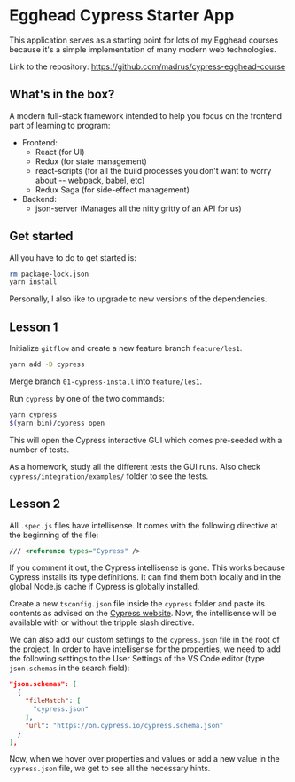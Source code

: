 # Egghead Cypress Starter App

This application serves as a starting point for lots of my Egghead courses because it's a simple implementation of many modern web technologies.

Link to the repository: <https://github.com/madrus/cypress-egghead-course>

## What's in the box?

A modern full-stack framework intended to help you focus on the frontend part of learning to program:
* Frontend:
  * React (for UI)
  * Redux (for state management)
  * react-scripts (for all the build processes you don't want to worry about -- webpack, babel, etc)
  * Redux Saga (for side-effect management)
* Backend:
  * json-server (Manages all the nitty gritty of an API for us)

## Get started

All you have to do to get started is:

```bash
rm package-lock.json
yarn install
```

Personally, I also like to upgrade to new versions of the dependencies.

## Lesson 1

Initialize `gitflow` and create a new feature branch `feature/les1`.

``` bash
yarn add -D cypress
```

Merge branch `01-cypress-install` into `feature/les1`.

Run `cypress` by one of the two commands:

``` bash
yarn cypress
$(yarn bin)/cypress open
```

This will open the Cypress interactive GUI which comes pre-seeded with a number of tests.

As a homework, study all the different tests the GUI runs. Also check `cypress/integration/examples/` folder to see the tests.

## Lesson 2

All `.spec.js` files have intellisense. It comes with the following directive at the beginning of the file:

``` xml
/// <reference types="Cypress" />
```

If you comment it out, the Cypress intellisense is gone. This works because Cypress installs its type definitions. It can find them both locally and in the global Node.js cache if Cypress is globally installed.

Create a new `tsconfig.json` file inside the `cypress` folder and paste its contents as advised on the [Cypress website](https://docs.cypress.io/guides/tooling/typescript-support.html#Set-up-your-dev-environment). Now, the intellisense will be available with or without the tripple slash directive.

We can also add our custom settings to the `cypress.json` file in the root of the project. In order to have intellisense for the properties, we need to add the following settings to the User Settings of the VS Code editor (type `json.schemas` in the search field):

``` json
"json.schemas": [
  {
    "fileMatch": [
      "cypress.json"
    ],
    "url": "https://on.cypress.io/cypress.schema.json"
  }
],
```

Now, when we hover over properties and values or add a new value in the `cypress.json` file, we get to see all the necessary hints.
